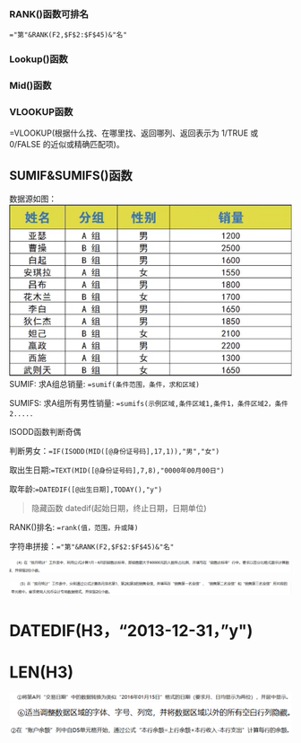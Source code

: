### RANK()函数可排名
`="第"&RANK(F2,$F$2:$F$45)&"名"`
### Lookup()函数

### Mid()函数

### VLOOKUP函数
=VLOOKUP(根据什么找、在哪里找、返回哪列、返回表示为 1/TRUE 或 0/FALSE 的近似或精确匹配项)。

## SUMIF&SUMIFS()函数 
数据源如图：
![输入图片说明](/imgs/2022-11-14/kGoiSYXG8BaTI9QQ.png)
SUMIF:
求A组总销量:
`=sumif(条件范围，条件，求和区域)`

SUMIFS:
求A组所有男性销量:
`=sumifs(示例区域,条件区域1,条件1，条件区域2，条件2.....`

ISODD函数判断奇偶

判断男女：`=IF(ISODD(MID([@身份证号码],17,1)),"男","女")`

取出生日期:`=TEXT(MID([@身份证号码],7,8),"0000年00月00日")`

取年龄:`=DATEDIF([@出生日期],TODAY(),"y")`
> 隐藏函数
datedif(起始日期，终止日期，日期单位)


RANK()排名: `=rank(值，范围，升或降)`

字符串拼接：`="第"&RANK(F2,$F$2:$F$45)&"名" `

![输入图片说明](/imgs/2022-11-21/s2JY2dcCsTR1DH5B.png)

![输入图片说明](/imgs/2022-11-21/schA2qN12oJTr2UP.png)

# DATEDIF(H3，“2013-12-31，”y")

# LEN(H3)

![输入图片说明](/imgs/2022-11-29/YZKqj88juCochWJ3.png)
![输入图片说明](/imgs/2022-11-29/qA4EeKEG51s27C79.png)
![输入图片说明](/imgs/2022-11-29/TSkYAZDoxM0ZePMa.png)







<!--stackedit_data:
eyJoaXN0b3J5IjpbLTIxMTMxNTAyNTQsLTE4Nzg5MTU4NTAsLT
E2MjkxNDc4MTksMTkwMzUyOTM0LC0xMTY4NjM0MDg3LDIwNzAy
NDQ1NDEsLTEwNDgyMDQ2ODUsLTk3MDUyNjY5NywtNDg3ODc1Nj
k1LC0xNzkwMDY1NjI1LC0xNjc0MTgwNDIwLC0xMDg1MjI4Mjgw
LC0yMDcwMjgzNjExXX0=
-->